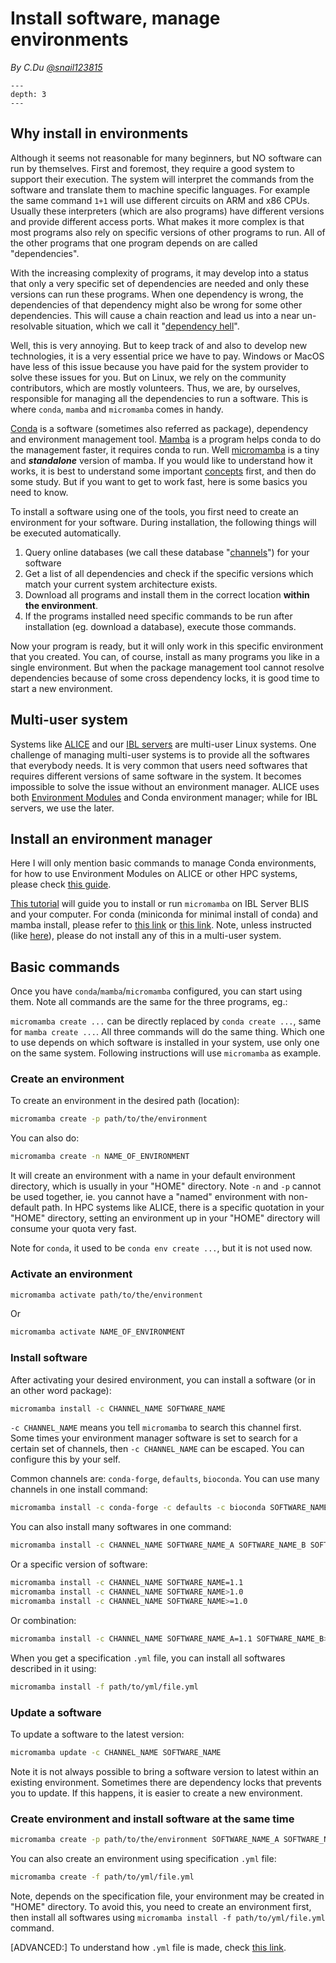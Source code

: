# Install software, manage environments

*By C.Du [@snail123815](https://github.com/snail123815)*

```{contents}
---
depth: 3
---
```

## Why install in environments

Although it seems not reasonable for many beginners, but NO software can run by themselves. First and foremost, they require a good system to support their execution. The system will interpret the commands from the software and translate them to machine specific languages. For example the same command `1+1` will use different circuits on ARM and x86 CPUs. Usually these interpreters (which are also programs) have different versions and provide different access ports. What makes it more complex is that most programs also rely on specific versions of other programs to run. All of the other programs that one program depends on are called "dependencies".

With the increasing complexity of programs, it may develop into a status that only a very specific set of dependencies are needed and only these versions can run these programs. When one dependency is wrong, the dependencies of that dependency might also be wrong for some other dependencies. This will cause a chain reaction and lead us into a near un-resolvable situation, which we call it "[dependency hell](https://en.wikipedia.org/wiki/Dependency_hell)".

Well, this is very annoying. But to keep track of and also to develop new technologies, it is a very essential price we have to pay. Windows or MacOS have less of this issue because you have paid for the system provider to solve these issues for you. But on Linux, we rely on the community contributors, which are mostly volunteers. Thus, we are, by ourselves, responsible for managing all the dependencies to run a software. This is where `conda`, `mamba` and `micromamba` comes in handy.

[Conda](https://docs.conda.io/en/latest) is a software (sometimes also referred as package), dependency and environment management tool. [Mamba](https://mamba.readthedocs.io/en/latest/user_guide/mamba.html) is a program helps conda to do the management faster, it requires conda to run. Well [micromamba](https://mamba.readthedocs.io/en/latest/user_guide/micromamba.html) is a tiny and ***standalone*** version of mamba. If you would like to understand how it works, it is best to understand some important [concepts](https://mamba.readthedocs.io/en/latest/user_guide/concepts.html) first, and then do some study. But if you want to get to work fast, here is some basics you need to know.

To install a software using one of the tools, you first need to create an environment for your software. During installation, the following things will be executed automatically.

1. Query online databases (we call these database "[channels](https://docs.conda.io/projects/conda/en/latest/user-guide/concepts/channels.html#conda-channels)") for your software
2. Get a list of all dependencies and check if the specific versions which match your current system architecture exists.
3. Download all programs and install them in the correct location **within the environment**.
4. If the programs installed need specific commands to be run after installation (eg. download a database), execute those commands.

Now your program is ready, but it will only work in this specific environment that you created. You can, of course, install as many programs you like in a single environment. But when the package management tool cannot resolve dependencies because of some cross dependency locks, it is good time to start a new environment.

## Multi-user system

Systems like [ALICE](../alice/alice_ibl.md) and our [IBL servers](../IBL_servers/Intro.md) are multi-user Linux systems. One challenge of managing multi-user systems is to provide all the softwares that everybody needs. It is very common that users need softwares that requires different versions of same software in the system. It becomes impossible to solve the issue without an environment manager. ALICE uses both [Environment Modules](https://modules.readthedocs.io/en/latest/index.html) and Conda environment manager; while for IBL servers, we use the later.

## Install an environment manager

Here I will only mention basic commands to manage Conda environments, for how to use Environment Modules on ALICE or other HPC systems, please check [this guide](https://pubappslu.atlassian.net/wiki/spaces/HPCWIKI/pages/37749316/Using+available+software+-+Environment+Modules).

[This tutorial](./micromamba.md) will guide you to install or run `micromamba` on IBL Server BLIS and your computer. For conda (miniconda for minimal install of conda) and mamba install, please refer to [this link](https://docs.conda.io/en/latest/miniconda.html#) or [this link](https://mamba.readthedocs.io/en/latest/installation.html). Note, unless instructed (like [here](./micromamba.md)), please do not install any of this in a multi-user system.

## Basic commands

Once you have `conda`/`mamba`/`micromamba` configured, you can start using them. Note all commands are the same for the three programs, eg.:

`micromamba create ...` can be directly replaced by `conda create ...`, same for `mamba create ...`. All three commands will do the same thing. Which one to use depends on which software is installed in your system, use only one on the same system. Following instructions will use `micromamba` as example.

### Create an environment

To create an environment in the desired path (location):

```sh
micromamba create -p path/to/the/environment
```

You can also do:

```sh
micromamba create -n NAME_OF_ENVIRONMENT
```

It will create an environment with a name in your default environment directory, which is usually in your "HOME" directory. Note `-n` and `-p` cannot be used together, ie. you cannot have a "named" environment with non-default path. In HPC systems like ALICE, there is a specific quotation in your "HOME" directory, setting an environment up in your "HOME" directory will consume your quota very fast.

Note for `conda`, it used to be `conda env create ...`, but it is not used now.

### Activate an environment

```sh
micromamba activate path/to/the/environment
```

Or

```sh
micromamba activate NAME_OF_ENVIRONMENT
```

### Install software

After activating your desired environment, you can install a software (or in an other word package):

```sh
micromamba install -c CHANNEL_NAME SOFTWARE_NAME
```

`-c CHANNEL_NAME` means you tell `micromamba` to search this channel first. Some times your environment manager software is set to search for a certain set of channels, then `-c CHANNEL_NAME` can be escaped. You can configure this by your self.

Common channels are: `conda-forge`, `defaults`, `bioconda`. You can use many channels in one install command:

```sh
micromamba install -c conda-forge -c defaults -c bioconda SOFTWARE_NAME
```

You can also install many softwares in one command:

```sh
micromamba install -c CHANNEL_NAME SOFTWARE_NAME_A SOFTWARE_NAME_B SOFTWARE_NAME_C
```

Or a specific version of software:

```sh
micromamba install -c CHANNEL_NAME SOFTWARE_NAME=1.1
micromamba install -c CHANNEL_NAME SOFTWARE_NAME>1.0
micromamba install -c CHANNEL_NAME SOFTWARE_NAME>=1.0
```

Or combination:

```sh
micromamba install -c CHANNEL_NAME SOFTWARE_NAME_A=1.1 SOFTWARE_NAME_B>=3.0 SOFTWARE_NAME_C
```

When you get a specification `.yml` file, you can install all softwares described in it using:

```sh
micromamba install -f path/to/yml/file.yml
```

### Update a software 

To update a software to the latest version:

```sh
micromamba update -c CHANNEL_NAME SOFTWARE_NAME
```

Note it is not always possible to bring a software version to latest within an existing environment. Sometimes there are dependency locks that prevents you to update. If this happens, it is easier to create a new environment.

### Create environment and install software at the same time

```sh
micromamba create -p path/to/the/environment SOFTWARE_NAME_A SOFTWARE_NAME_B=3.2
```

You can also create an environment using specification `.yml` file:

```sh
micromamba create -f path/to/yml/file.yml
```

Note, depends on the specification file, your environment may be created in "HOME" directory. To avoid this, you need to create an environment first, then install all softwares using `micromamba install -f path/to/yml/file.yml` command.

\[ADVANCED:\] To understand how `.yml` file is made, check [this link](https://conda.io/projects/conda/en/latest/user-guide/tasks/manage-environments.html#creating-an-environment-file-manually).
